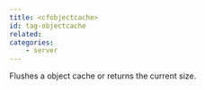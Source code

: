 ```yaml
---
title: <cfobjectcache>
id: tag-objectcache
related:
categories:
    - server
---
```


Flushes a object cache or returns the current size.